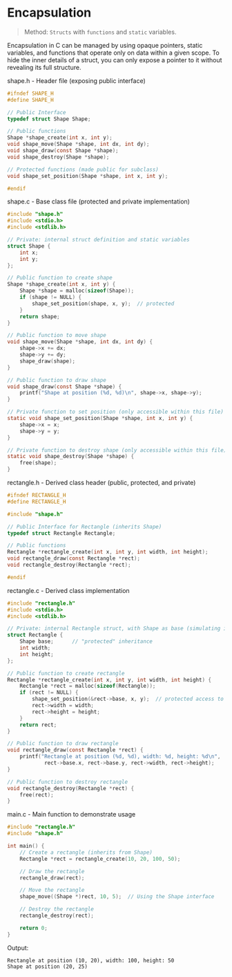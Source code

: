 # Encapsulation
> Method: `Structs` with `functions` and `static` variables.

Encapsulation in C can be managed by using opaque pointers, static variables, and functions that operate only on data within a given scope. To hide the inner details of a struct, you can only expose a pointer to it without revealing its full structure.

shape.h - Header file (exposing public interface)
```c
#ifndef SHAPE_H
#define SHAPE_H

// Public Interface
typedef struct Shape Shape;

// Public functions
Shape *shape_create(int x, int y);
void shape_move(Shape *shape, int dx, int dy);
void shape_draw(const Shape *shape);
void shape_destroy(Shape *shape);

// Protected functions (made public for subclass)
void shape_set_position(Shape *shape, int x, int y);

#endif
```

shape.c - Base class file (protected and private implementation)
```c
#include "shape.h"
#include <stdio.h>
#include <stdlib.h>

// Private: internal struct definition and static variables
struct Shape {
    int x;
    int y;
};

// Public function to create shape
Shape *shape_create(int x, int y) {
    Shape *shape = malloc(sizeof(Shape));
    if (shape != NULL) {
        shape_set_position(shape, x, y);  // protected
    }
    return shape;
}

// Public function to move shape
void shape_move(Shape *shape, int dx, int dy) {
    shape->x += dx;
    shape->y += dy;
    shape_draw(shape);
}

// Public function to draw shape
void shape_draw(const Shape *shape) {
    printf("Shape at position (%d, %d)\n", shape->x, shape->y);
}

// Private function to set position (only accessible within this file)
static void shape_set_position(Shape *shape, int x, int y) {
    shape->x = x;
    shape->y = y;
}

// Private function to destroy shape (only accessible within this file)
static void shape_destroy(Shape *shape) {
    free(shape);
}
```

rectangle.h - Derived class header (public, protected, and private)
```c
#ifndef RECTANGLE_H
#define RECTANGLE_H

#include "shape.h"

// Public Interface for Rectangle (inherits Shape)
typedef struct Rectangle Rectangle;

// Public functions
Rectangle *rectangle_create(int x, int y, int width, int height);
void rectangle_draw(const Rectangle *rect);
void rectangle_destroy(Rectangle *rect);

#endif
```

rectangle.c - Derived class implementation
```c
#include "rectangle.h"
#include <stdio.h>
#include <stdlib.h>

// Private: internal Rectangle struct, with Shape as base (simulating inheritance)
struct Rectangle {
    Shape base;      // "protected" inheritance
    int width;
    int height;
};

// Public function to create rectangle
Rectangle *rectangle_create(int x, int y, int width, int height) {
    Rectangle *rect = malloc(sizeof(Rectangle));
    if (rect != NULL) {
        shape_set_position(&rect->base, x, y);  // protected access to Shape
        rect->width = width;
        rect->height = height;
    }
    return rect;
}

// Public function to draw rectangle
void rectangle_draw(const Rectangle *rect) {
    printf("Rectangle at position (%d, %d), width: %d, height: %d\n",
            rect->base.x, rect->base.y, rect->width, rect->height);
}

// Public function to destroy rectangle
void rectangle_destroy(Rectangle *rect) {
    free(rect);
}
```

main.c - Main function to demonstrate usage
```c
#include "rectangle.h"
#include "shape.h"

int main() {
    // Create a rectangle (inherits from Shape)
    Rectangle *rect = rectangle_create(10, 20, 100, 50);

    // Draw the rectangle
    rectangle_draw(rect);

    // Move the rectangle
    shape_move((Shape *)rect, 10, 5);  // Using the Shape interface

    // Destroy the rectangle
    rectangle_destroy(rect);

    return 0;
}
```

Output:
```plaintext
Rectangle at position (10, 20), width: 100, height: 50
Shape at position (20, 25)
```

